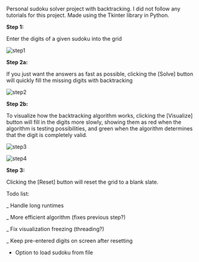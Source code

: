 Personal sudoku solver project with backtracking. I did not follow any tutorials for this project. Made using the Tkinter library in Python.

**Step 1:**

Enter the digits of a given sudoku into the grid

![step1](https://user-images.githubusercontent.com/70418659/143286700-812dd9f7-b3e2-46ff-92c4-6fba29b6ea9d.png)

**Step 2a:**

If you just want the answers as fast as possible, clicking the [Solve] button will quickly fill the missing digits with backtracking

![step2](https://user-images.githubusercontent.com/70418659/143286873-d8682451-5d6f-4034-a954-e8fbebaf1fa5.png)

**Step 2b:**

To visualize how the backtracking algorithm works, clicking the [Visualize] button will fill in the digits more slowly, showing them as red when the algorithm is testing possibilities, and green when the algorithm determines that the digit is completely valid.

![step3](https://user-images.githubusercontent.com/70418659/143287086-4175f4ca-0aad-4cfa-bf3b-e8cafa555983.PNG)

![step4](https://user-images.githubusercontent.com/70418659/143287104-2c4b4642-a294-4234-8117-4f907bcfac87.png)

**Step 3:**

Clicking the [Reset] button will reset the grid to a blank slate.

Todo list:

_ Handle long runtimes

_ More efficient algorithm (fixes previous step?)

_ Fix visualization freezing (threading?)

_ Keep pre-entered digits on screen after resetting

- Option to load sudoku from file
